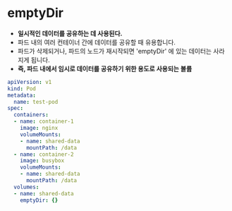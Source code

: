 # emptyDir

* **일시적인 데이터를 공유하는 데 사용된다.**
* 파드 내의 여러 컨테이너 간에 데이터를 공유할 때 유용합니다.
* 파드가 삭제되거나, 파드의 노드가 재시작되면 'emptyDir' 에 있는 데이터는 사라지게 됩니다.
* **즉, 파드 내에서 임시로 데이터를 공유하기 위한 용도로 사용되는 볼륨**

```yaml
apiVersion: v1
kind: Pod
metadata:
  name: test-pod
spec:
  containers:
  - name: container-1
    image: nginx
    volumeMounts:
    - name: shared-data
      mountPath: /data
  - name: container-2
    image: busybox
    volumeMounts:
    - name: shared-data
      mountPath: /data
  volumes:
  - name: shared-data
    emptyDir: {}
```


